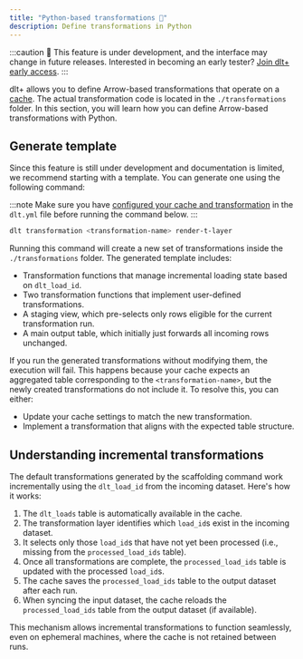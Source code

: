 ```yaml
---
title: "Python-based transformations 🧪"
description: Define transformations in Python
---
```


:::caution
🚧 This feature is under development, and the interface may change in future releases. Interested in becoming an early tester? [Join dlt+ early access](https://info.dlthub.com/waiting-list).
:::

dlt+ allows you to define Arrow-based transformations that operate on a [cache](../../core-concepts/cache.md). The actual transformation code is located in the `./transformations` folder.
In this section, you will learn how you can define Arrow-based transformations with Python.

## Generate template

Since this feature is still under development and documentation is limited, we recommend starting with a template. You can generate one using the following command:

:::note
Make sure you have [configured your cache and transformation](./setup#configure-dltyml-file) in the `dlt.yml` file before running the command below.
:::

```sh
dlt transformation <transformation-name> render-t-layer
```

Running this command will create a new set of transformations inside the `./transformations` folder. The generated template includes:

* Transformation functions that manage incremental loading state based on `dlt_load_id`.
* Two transformation functions that implement user-defined transformations.
* A staging view, which pre-selects only rows eligible for the current transformation run.
* A main output table, which initially just forwards all incoming rows unchanged.

If you run the generated transformations without modifying them, the execution will fail. This happens because your cache expects an aggregated table corresponding to the `<transformation-name>`, but the newly created transformations do not include it. To resolve this, you can either:

* Update your cache settings to match the new transformation.
* Implement a transformation that aligns with the expected table structure.

## Understanding incremental transformations

The default transformations generated by the scaffolding command work incrementally using the `dlt_load_id` from the incoming dataset. Here's how it works:

1. The `dlt_loads` table is automatically available in the cache.
2. The transformation layer identifies which `load_id`s exist in the incoming dataset.
3. It selects only those `load_id`s that have not yet been processed (i.e., missing from the `processed_load_ids` table).
4. Once all transformations are complete, the `processed_load_ids` table is updated with the processed `load_id`s.
5. The cache saves the `processed_load_ids` table to the output dataset after each run.
6. When syncing the input dataset, the cache reloads the `processed_load_ids` table from the output dataset (if available).

This mechanism allows incremental transformations to function seamlessly, even on ephemeral machines, where the cache is not retained between runs.

